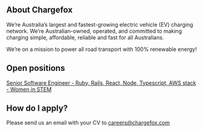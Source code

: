 ## About Chargefox

We’re Australia’s largest and fastest-growing electric vehicle (EV) charging network. We’re Australian-owned, operated, and committed to making charging simple, affordable, reliable and fast for all Australians.

We’re on a mission to power all road transport with 100% renewable energy!

## Open positions

[Senior Software Engineer - Ruby, Rails, React, Node, Typescript, AWS stack - Women in STEM](https://www.chargefox.com/careers/senior-software-engineer-women-in-stem/)

## How do I apply?

Please send us an email with your CV to [careers@chargefox.com](careers@chargefox.com)
